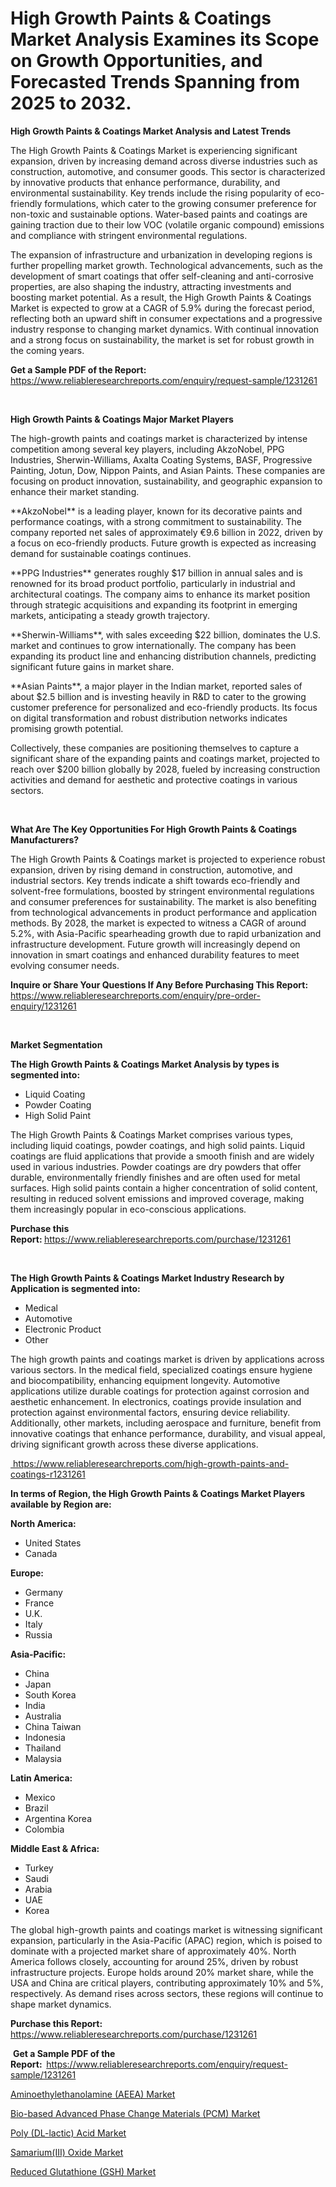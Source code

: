 <p><h1>High Growth Paints & Coatings Market Analysis Examines its Scope on Growth Opportunities, and Forecasted Trends Spanning from 2025 to 2032.</h1></p><p><strong>High Growth Paints & Coatings Market Analysis and Latest Trends</strong></p>
<p><p>The High Growth Paints & Coatings Market is experiencing significant expansion, driven by increasing demand across diverse industries such as construction, automotive, and consumer goods. This sector is characterized by innovative products that enhance performance, durability, and environmental sustainability. Key trends include the rising popularity of eco-friendly formulations, which cater to the growing consumer preference for non-toxic and sustainable options. Water-based paints and coatings are gaining traction due to their low VOC (volatile organic compound) emissions and compliance with stringent environmental regulations.</p><p>The expansion of infrastructure and urbanization in developing regions is further propelling market growth. Technological advancements, such as the development of smart coatings that offer self-cleaning and anti-corrosive properties, are also shaping the industry, attracting investments and boosting market potential. As a result, the High Growth Paints & Coatings Market is expected to grow at a CAGR of 5.9% during the forecast period, reflecting both an upward shift in consumer expectations and a progressive industry response to changing market dynamics. With continual innovation and a strong focus on sustainability, the market is set for robust growth in the coming years.</p></p>
<p><strong>Get a Sample PDF of the Report:&nbsp;</strong> <a href="https://www.reliableresearchreports.com/enquiry/request-sample/1231261?utm_campaign=41&utm_medium=2&utm_source=Github&utm_content=ia&utm_term=03042025&utm_id=high-growth-paints-coatings">https://www.reliableresearchreports.com/enquiry/request-sample/1231261</a></p>
<p>&nbsp;</p>
<p><strong>High Growth Paints & Coatings Major Market Players</strong></p>
<p><p>The high-growth paints and coatings market is characterized by intense competition among several key players, including AkzoNobel, PPG Industries, Sherwin-Williams, Axalta Coating Systems, BASF, Progressive Painting, Jotun, Dow, Nippon Paints, and Asian Paints. These companies are focusing on product innovation, sustainability, and geographic expansion to enhance their market standing.</p><p>**AkzoNobel** is a leading player, known for its decorative paints and performance coatings, with a strong commitment to sustainability. The company reported net sales of approximately €9.6 billion in 2022, driven by a focus on eco-friendly products. Future growth is expected as increasing demand for sustainable coatings continues.</p><p>**PPG Industries** generates roughly $17 billion in annual sales and is renowned for its broad product portfolio, particularly in industrial and architectural coatings. The company aims to enhance its market position through strategic acquisitions and expanding its footprint in emerging markets, anticipating a steady growth trajectory.</p><p>**Sherwin-Williams**, with sales exceeding $22 billion, dominates the U.S. market and continues to grow internationally. The company has been expanding its product line and enhancing distribution channels, predicting significant future gains in market share.</p><p>**Asian Paints**, a major player in the Indian market, reported sales of about $2.5 billion and is investing heavily in R&D to cater to the growing customer preference for personalized and eco-friendly products. Its focus on digital transformation and robust distribution networks indicates promising growth potential.</p><p>Collectively, these companies are positioning themselves to capture a significant share of the expanding paints and coatings market, projected to reach over $200 billion globally by 2028, fueled by increasing construction activities and demand for aesthetic and protective coatings in various sectors.</p></p>
<p>&nbsp;</p>
<p><strong>What Are The Key Opportunities For High Growth Paints & Coatings Manufacturers?</strong></p>
<p><p>The High Growth Paints & Coatings market is projected to experience robust expansion, driven by rising demand in construction, automotive, and industrial sectors. Key trends indicate a shift towards eco-friendly and solvent-free formulations, boosted by stringent environmental regulations and consumer preferences for sustainability. The market is also benefiting from technological advancements in product performance and application methods. By 2028, the market is expected to witness a CAGR of around 5.2%, with Asia-Pacific spearheading growth due to rapid urbanization and infrastructure development. Future growth will increasingly depend on innovation in smart coatings and enhanced durability features to meet evolving consumer needs.</p></p>
<p><strong>Inquire or Share Your Questions If Any Before Purchasing This Report:</strong> <a href="https://www.reliableresearchreports.com/enquiry/pre-order-enquiry/1231261?utm_campaign=41&utm_medium=2&utm_source=Github&utm_content=ia&utm_term=03042025&utm_id=high-growth-paints-coatings">https://www.reliableresearchreports.com/enquiry/pre-order-enquiry/1231261</a></p>
<p>&nbsp;</p>
<p><strong>Market Segmentation</strong></p>
<p><strong>The High Growth Paints & Coatings Market Analysis by types is segmented into:</strong></p>
<p><ul><li>Liquid Coating</li><li>Powder Coating</li><li>High Solid Paint</li></ul></p>
<p><p>The High Growth Paints & Coatings Market comprises various types, including liquid coatings, powder coatings, and high solid paints. Liquid coatings are fluid applications that provide a smooth finish and are widely used in various industries. Powder coatings are dry powders that offer durable, environmentally friendly finishes and are often used for metal surfaces. High solid paints contain a higher concentration of solid content, resulting in reduced solvent emissions and improved coverage, making them increasingly popular in eco-conscious applications.</p></p>
<p><strong>Purchase this Report:&nbsp;</strong><a href="https://www.reliableresearchreports.com/purchase/1231261?utm_campaign=41&utm_medium=2&utm_source=Github&utm_content=ia&utm_term=03042025&utm_id=high-growth-paints-coatings">https://www.reliableresearchreports.com/purchase/1231261</a></p>
<p>&nbsp;</p>
<p><strong>The High Growth Paints & Coatings Market Industry Research by Application is segmented into:</strong></p>
<p><ul><li>Medical</li><li>Automotive</li><li>Electronic Product</li><li>Other</li></ul></p>
<p><p>The high growth paints and coatings market is driven by applications across various sectors. In the medical field, specialized coatings ensure hygiene and biocompatibility, enhancing equipment longevity. Automotive applications utilize durable coatings for protection against corrosion and aesthetic enhancement. In electronics, coatings provide insulation and protection against environmental factors, ensuring device reliability. Additionally, other markets, including aerospace and furniture, benefit from innovative coatings that enhance performance, durability, and visual appeal, driving significant growth across these diverse applications.</p></p>
<p><a href="https://www.reliableresearchreports.com/high-growth-paints-and-coatings-r1231261?utm_campaign=41&utm_medium=2&utm_source=Github&utm_content=ia&utm_term=03042025&utm_id=high-growth-paints-coatings">&nbsp;https://www.reliableresearchreports.com/high-growth-paints-and-coatings-r1231261</a></p>
<p><strong>In terms of Region, the High Growth Paints & Coatings Market Players available by Region are:</strong></p>
<p>
    <p> <strong> North America: </strong>
        <ul>
            <li>United States</li>
            <li>Canada</li>
        </ul>
        </p> 
    <p> <strong> Europe: </strong>
        <ul>
            <li>Germany</li>
            <li>France</li>
            <li>U.K.</li>
            <li>Italy</li>
            <li>Russia</li>
        </ul>
        </p> 
    <p> <strong> Asia-Pacific: </strong>
        <ul>
            <li>China</li>
            <li>Japan</li>
            <li>South Korea</li>
            <li>India</li>
            <li>Australia</li>
            <li>China Taiwan</li>
            <li>Indonesia</li>
            <li>Thailand</li>
            <li>Malaysia</li>
        </ul>
        </p> 
    <p> <strong> Latin America: </strong>
        <ul>
            <li>Mexico</li>
            <li>Brazil</li>
            <li>Argentina Korea</li>
            <li>Colombia</li>
        </ul>
        </p> 
    <p> <strong> Middle East & Africa: </strong>
        <ul>
            <li>Turkey</li>
            <li>Saudi</li>
            <li>Arabia</li>
            <li>UAE</li>
            <li>Korea</li>
        </ul>
    </p>
    </p>
<p><p>The global high-growth paints and coatings market is witnessing significant expansion, particularly in the Asia-Pacific (APAC) region, which is poised to dominate with a projected market share of approximately 40%. North America follows closely, accounting for around 25%, driven by robust infrastructure projects. Europe holds around 20% market share, while the USA and China are critical players, contributing approximately 10% and 5%, respectively. As demand rises across sectors, these regions will continue to shape market dynamics.</p></p>
<p><strong>Purchase this Report: </strong><a href="https://www.reliableresearchreports.com/purchase/1231261?utm_campaign=41&utm_medium=2&utm_source=Github&utm_content=ia&utm_term=03042025&utm_id=high-growth-paints-coatings">https://www.reliableresearchreports.com/purchase/1231261</a></p>
<p>&nbsp;<strong>Get a Sample PDF of the Report:&nbsp;&nbsp;</strong><a href="https://www.reliableresearchreports.com/enquiry/request-sample/1231261?utm_campaign=41&utm_medium=2&utm_source=Github&utm_content=ia&utm_term=03042025&utm_id=high-growth-paints-coatings">https://www.reliableresearchreports.com/enquiry/request-sample/1231261</a></p>
<p><strong></strong></p>
<p><p><a href="https://github.com/naingbiner7i/Market-Research-Report-List-1/blob/main/aminoethylethanolamine-aeea-market.md?utm_campaign=41&utm_medium=2&utm_source=Github&utm_content=ia&utm_term=03042025&utm_id=high-growth-paints-coatings">Aminoethylethanolamine (AEEA) Market</a></p><p><a href="https://github.com/siwerhommer97/Market-Research-Report-List-1/blob/main/bio-based-advanced-phase-change-materials-pcm-market.md?utm_campaign=41&utm_medium=2&utm_source=Github&utm_content=ia&utm_term=03042025&utm_id=high-growth-paints-coatings">Bio-based Advanced Phase Change Materials (PCM) Market</a></p><p><a href="https://github.com/kukolkasimo5/Market-Research-Report-List-1/blob/main/poly-dl-lactic-acid-market.md?utm_campaign=41&utm_medium=2&utm_source=Github&utm_content=ia&utm_term=03042025&utm_id=high-growth-paints-coatings">Poly (DL-lactic) Acid Market</a></p><p><a href="https://github.com/baatetoshda/Market-Research-Report-List-1/blob/main/samariumiii-oxide-market.md?utm_campaign=41&utm_medium=2&utm_source=Github&utm_content=ia&utm_term=03042025&utm_id=high-growth-paints-coatings">Samarium(III) Oxide Market</a></p><p><a href="https://github.com/beyeagamizjp/Market-Research-Report-List-1/blob/main/reduced-glutathione-gsh-market.md?utm_campaign=41&utm_medium=2&utm_source=Github&utm_content=ia&utm_term=03042025&utm_id=high-growth-paints-coatings">Reduced Glutathione (GSH) Market</a></p></p>